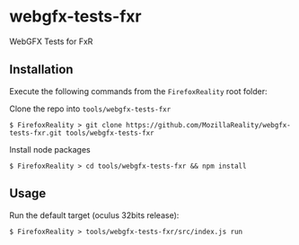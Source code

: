 # webgfx-tests-fxr
WebGFX Tests for FxR

## Installation
Execute the following commands from the `FirefoxReality` root folder:

Clone the repo into `tools/webgfx-tests-fxr`
```
$ FirefoxReality > git clone https://github.com/MozillaReality/webgfx-tests-fxr.git tools/webgfx-tests-fxr
```

Install node packages
```
$ FirefoxReality > cd tools/webgfx-tests-fxr && npm install
```

## Usage
Run the default target (oculus 32bits release):
```
$ FirefoxReality > tools/webgfx-tests-fxr/src/index.js run
```
